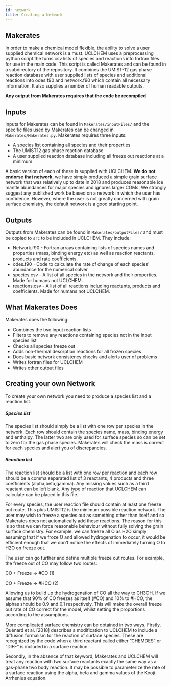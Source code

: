 ```yaml
---
id: network
title: Creating a Network
---
```


## Makerates
In order to make a chemical model flexible, the ability to solve a user supplied chemical network is a must. UCLCHEM uses a preprocessing python script the turns csv lists of species and reactions into fortran files for use in the main code. This script is called Makerates and can be found in a subdirectory of the repository. It combines the UMIST-12 gas phase reaction database with user supplied lists of species and additional reactions into odes.f90 and network.f90 which contain all necessary information. It also supplies a number of human readable outputs.

**Any output from Makerates requires that the code be recompiled**

## Inputs
Inputs for Makerates can be found in ```Makerates/inputFiles/``` and the specific files used by Makerates can be changed in ```Makerates/Makerates.py```. Makerates requires three inputs:

- A species list containing all species and their properties
- The UMIST12 gas phase reaction database
- A user supplied reaction database including all freeze out reactions at a minimum

A basic version of each of these is supplied with UCLCHEM. **We do not endorse that network**, we have simply produced a simple grain surface network that was relatively up to date in 2018 and produces reasonable ice mantle abundances for major species and ignores larger COMs.  We strongly suggest any published work be based on a network in which the user has confidence. However, where the user is not greatly concerned with grain surface chemistry, the default network is a good starting point.

## Outputs

Outputs from Makerates can be found in ```Makerates/outputFiles/``` and must be copied to ```src``` to be included in UCLCHEM. They include:

- Network.f90 - Fortran arrays containing lists of species names and properties (mass, binding energy etc) as well as reaction reactants, products and rate coefficients.
- odes.f90 - Code to calculate the rate of change of each species' abundance for the numerical solver
- species.csv - A list of all species in the network and their properties. Made for humans not UCLCHEM.
- reactions.csv - A list of all reactions including reactants, products and coefficients. Made for humans not UCLCHEM.

## What Makerates Does

Makerates does the following:

- Combines the two input reaction lists
- Filters to remove any reactions containing species not in the input species list
- Checks all species freeze out
- Adds non-thermal desorption reactions for all frozen species
- Does basic network consistency checks and alerts user of problems
- Writes fortran files for UCLCHEM
- Writes other output files

## Creating your own Network
To create your own network you need to produce a species list and a reaction list.

##### Species list
The species list should simply be a list with one row per species in the network. Each row should contain the species name, mass, binding energy and enthalpy. The latter two are only used for surface species so can be set to zero for the gas phase species. Makerates will check the mass is correct for each species and alert you of discrepancies.

##### Reaction list
The reaction list should be a list with one row per reaction and each row should be a comma separated list of 3 reactants, 4 products and three coefficients (alpha,beta,gamma). Any missing values such as a third reactant can be left blank. Any type of reaction that UCLCHEM can calculate can be placed in this file.

For every species, the user reaction file should contain at least one freeze out route. This plus UMIST12 is the minimum possible reaction network. The user may wish to freeze a species out as something other than itself and so Makerates does not automatically add these reactions. The reason for this is so that we can force reasonable behaviour without fully solving the grain surface chemistry. For example, we can freeze all O as H2O simply assuming that if we froze O and allowed hydrogenation to occur, it would be efficient enough that we don't notice the effects of immediately turning O to H2O on freeze out.

The user can go further and define multiple freeze out routes. For example, the freeze out of CO may follow two routes:

CO + Freeze → #CO (1)

CO + Freeze → #HCO (2)

Allowing us to build up the hydrogenation of CO all the way to CH3OH. If we assume that 90% of CO freezes as itself (#CO) and 10% to #HCO, the alphas should be 0.9 and 0.1 respectively. This will make the overall freeze out rate of CO correct for the model, whilst setting the proportions according to the assumptions.

More complicated surface chemistry can be obtained in two ways. Firstly, Quénard et al. [2018] describes a modification to UCLCHEM to include a diffusion formalism for the reaction of surface species. These are recognized by the code when a third reactant called either ”CHEMDES” or ”DIFF” is included in a surface reaction.

Secondly, in the absence of that keyword, Makerates and UCLCHEM will treat any reaction with two surface reactants exactly the same way as a gas-phase two body reaction. It may be possible to parameterize the rate of a surface reaction using the alpha, beta and gamma values of the Kooji-Arrhenius equation.